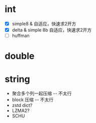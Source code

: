 # int
- [x] simple8 & 自适应，快速求2开方
- [x] delta & simple 8b 自适应，快速求2开方
- [ ] huffman

# double

# string
- 聚合多个列一起压缩 -- 不太行
- block 压缩 -- 不太行
- zstd dict?
- LZMA2?
- SCHU